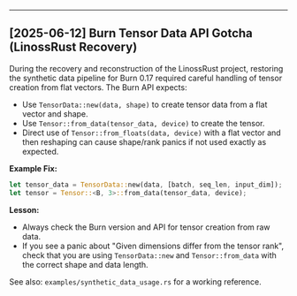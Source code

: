 
---
## [2025-06-12] Burn Tensor Data API Gotcha (LinossRust Recovery)

During the recovery and reconstruction of the LinossRust project, restoring the synthetic data pipeline for Burn 0.17 required careful handling of tensor creation from flat vectors. The Burn API expects:

- Use `TensorData::new(data, shape)` to create tensor data from a flat vector and shape.
- Use `Tensor::from_data(tensor_data, device)` to create the tensor.
- Direct use of `Tensor::from_floats(data, device)` with a flat vector and then reshaping can cause shape/rank panics if not used exactly as expected.

**Example Fix:**
```rust
let tensor_data = TensorData::new(data, [batch, seq_len, input_dim]);
let tensor = Tensor::<B, 3>::from_data(tensor_data, device);
```

**Lesson:**
- Always check the Burn version and API for tensor creation from raw data.
- If you see a panic about "Given dimensions differ from the tensor rank", check that you are using `TensorData::new` and `Tensor::from_data` with the correct shape and data length.

See also: `examples/synthetic_data_usage.rs` for a working reference.
